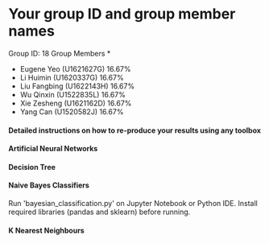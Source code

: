 

# Your group ID and group member names


Group ID: 18
Group Members
* 
- Eugene Yeo (U1621627G)		16.67%
- Li Huimin (U1620337G)		16.67%
- Liu Fangbing (U1622143H)	16.67%
- Wu Qinxin (U1522835L)		16.67%
- Xie Zesheng (U1621162D)		16.67%
- Yang Can (U1520582J)		16.67%


#### Detailed instructions on how to re-produce your results using any toolbox

#### Artificial Neural Networks

#### Decision Tree 



#### Naive Bayes Classifiers
Run 'bayesian_classification.py' on Jupyter Notebook or Python IDE. 
Install required libraries (pandas and sklearn) before running. 


#### K Nearest Neighbours 
